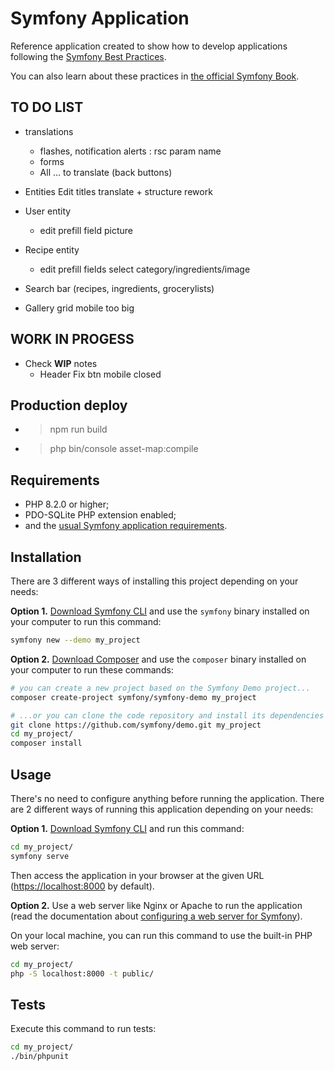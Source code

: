 Symfony Application
========================

Reference application created to show how to develop applications following the [Symfony Best Practices][1].

You can also learn about these practices in [the official Symfony Book][5].

TO DO LIST
------------

  * translations
    * flashes, notification alerts : rsc param name
    * forms
    * All ... to translate (back buttons)
  
  * Entities Edit titles translate + structure rework

  * User entity
    * edit prefill field picture

  * Recipe entity
    * edit prefill fields select category/ingredients/image

  * Search bar (recipes, ingredients, grocerylists)

  * Gallery grid mobile too big

WORK IN PROGESS
------------

  * Check **WIP** notes
    * Header Fix btn mobile closed

Production deploy
------------

  * > npm run build
  * > php bin/console asset-map:compile

Requirements
------------

  * PHP 8.2.0 or higher;
  * PDO-SQLite PHP extension enabled;
  * and the [usual Symfony application requirements][2].

Installation
------------

There are 3 different ways of installing this project depending on your needs:

**Option 1.** [Download Symfony CLI][4] and use the `symfony` binary installed
on your computer to run this command:

```bash
symfony new --demo my_project
```

**Option 2.** [Download Composer][6] and use the `composer` binary installed
on your computer to run these commands:

```bash
# you can create a new project based on the Symfony Demo project...
composer create-project symfony/symfony-demo my_project

# ...or you can clone the code repository and install its dependencies
git clone https://github.com/symfony/demo.git my_project
cd my_project/
composer install
```

Usage
-----

There's no need to configure anything before running the application. There are
2 different ways of running this application depending on your needs:

**Option 1.** [Download Symfony CLI][4] and run this command:

```bash
cd my_project/
symfony serve
```

Then access the application in your browser at the given URL (<https://localhost:8000> by default).

**Option 2.** Use a web server like Nginx or Apache to run the application
(read the documentation about [configuring a web server for Symfony][3]).

On your local machine, you can run this command to use the built-in PHP web server:

```bash
cd my_project/
php -S localhost:8000 -t public/
```

Tests
-----

Execute this command to run tests:

```bash
cd my_project/
./bin/phpunit
```

[1]: https://symfony.com/doc/current/best_practices.html
[2]: https://symfony.com/doc/current/setup.html#technical-requirements
[3]: https://symfony.com/doc/current/setup/web_server_configuration.html
[4]: https://symfony.com/download
[5]: https://symfony.com/book
[6]: https://getcomposer.org/